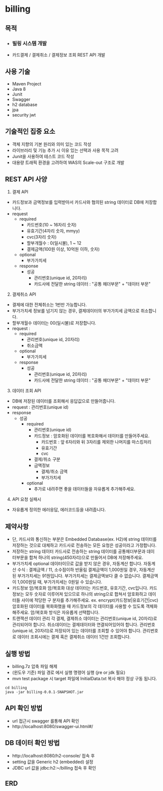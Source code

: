 # billing
목적
---
- ### 빌링 시스템 개발
-  카드결제 / 결제취소 / 결제정보 조회 REST API 개발

사용 기술
---
- Maven Project
- Java 8
- Junit
- Swagger
- h2 database
- jpa
- security jwt

기술적인 집중 요소
---
- 객체 지향의 기본 원리와 의미 있는 코드 작성
- 라이브러리 및 기능 추가 시 이유 있는 선택과 사용 목적 고려
- Junit을 사용하여 테스트 코드 작성
- 대용량 트래픽 환경을 고려하여 WAS의 Scale-out 구조로 개발

REST API 사양
---
1. 결제 API
- 카드정보과 금액정보를 입력받아서 카드사와 협의된 string 데이터로 DB에 저장합니다.
- request
  - required
    - 카드번호(10 ~ 16자리 숫자)
    - 유효기간(4자리 숫자, mmyy)
    - cvc(3자리 숫자)
    - 할부개월수 : 0(일시불), 1 ~ 12
    - 결제금액(100원 이상, 10억원 이하, 숫자)
  - optional
    - 부가가치세
  - response
    - 성공
      - 관리번호(unique id, 20자리)
      - 카드사에 전달한 string 데이터 : "공통 헤더부문" + "데이터 부문"
2. 결제취소 API
- 결제에 대한 전체취소는 1번만 가능합니다.
- 부가가치세 정보를 넘기지 않는 경우, 결제데이터의 부가가치세 금액으로 취소합니다.
- 할부개월수 데이터는 00(일시불)로 저장합니다.
- request :
  - required
    - 관리번호(unique id, 20자리)
    - 취소금액
  - optional
    - 부가가치세
  - response
    - 성공
      - 관리번호(unique id, 20자리)
      - 카드사에 전달한 string 데이터 : "공통 헤더부문" + "데이터 부문"
3. 데이터 조회 API
- DB에 저장된 데이터를 조회해서 응답값으로 만들어줍니다.
- request : 관리번호(unique id)
- response
  - 성공
    - required
      - 관리번호(unique id)
      - 카드정보 : 암호화된 데이터를 복호화해서 데이터를 만들어주세요.
        - 카드번호 : 앞 6자리와 뒤 3자리를 제외한 나머지를 마스킹처리
        - 유효기간
        - cvc
      - 결제/취소 구분
      - 금액정보
        - 결제/취소 금액
        - 부가가치세
    - optional
      - 추가로 내려주면 좋을 데이터들을 자유롭게 추가해주세요.
4. API 요청 실패시
  - 자유롭게 정의한 에러응답, 에러코드등을 내려줍니다.

제약사항
---
- 단, 카드사와 통신하는 부분은 Embedded Database(ex. H2)에 string 데이터를 저장하는 것으로 대체하고 카드사로 전송하는 모든 요청은 성공이라고 가정합니다.
- 저장하는 string 데이터
카드사로 전송하는 string 데이터를 공통헤더부문과 데이터부문을 합쳐 하나의 string(450자리)으로 만들어서 DB에 저장해주세요.
- 부가가치세
optional 데이터이므로 값을 받지 않은 경우, 자동계산 합니다.
자동계산 수식 : 결제금액 / 11, 소수점이하 반올림
결제금액이 1,000원일 경우, 자동계산된 부가가치세는 91원입니다.
부가가치세는 결제금액보다 클 수 없습니다.
결제금액이 1,000원일 때, 부가가치세는 0원일 수 있습니다.
- 카드정보 암/복호화
암/복호화 대상 데이터는 카드번호, 유호기간, cvc입니다.
카드정보는 모두 숫자로 이루어져 있으므로 하나의 string으로 합쳐서 암호화하고 데이터들 사이에 적당한 구
분자를 추가해주세요.
ex. encrypt(카드정보|유효기간|cvc)
암호화된 데이터를 복화화했을 때 카드정보의 각 데이터를 사용할 수 있도록 객체화해주세요.
암/복호화 방식은 자유롭게 선택합니다.
- 트랜잭션 데이터 관리
각 결제, 결제취소 데이터는 관리번호(unique id, 20자리)로 관리되어야 합니다.
취소데이터는 결제데이터와 연결되어있어야 합니다.
관리번호(unique id, 20자리)로 저장되어 있는 데이터를 조회할 수 있어야 합니다.
관리번호로 데이터 조회시에는 결제 혹은 결제취소 데이터 1건만 조회합니다.

실행 방법
---
- billing.7z 압축 파일 해제
- (윈도우 기준) 파일 경로 에서 실행 명령어 실행 (jre or jdk 필요)
- mvn test package 시 target 파일에 InitialData.txt 복사 해야 정상 구동 됩니다.
```
cd billing
java -jar billing-0.0.1-SNAPSHOT.jar
```

API 확인 방법
---
- url 접근시 swagger 를통해 API 확인
- http://localhost:8080/swagger-ui.html#/ 

DB 데이터 확인 방법
---
- http://localhost:8080/h2-console/ 접속 후
- setting 값을 Generic h2 (embedded) 설정
- JDBC url 값을 jdbc:h2:~/billing 접속 후 확인

ERD
---


